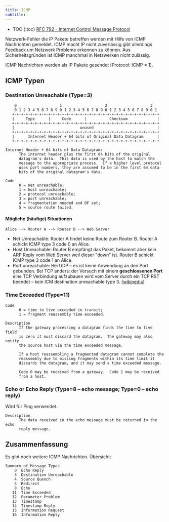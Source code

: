 ```yaml
---
title: ICMP
subtitle: 
---
```


* TOC
{:toc}
[RFC 792 - Internet Control Message Protocol](https://tools.ietf.org/html/rfc792)

Netzwerk-Fehler die IP Pakete betreffen werden mit Hilfe von ICMP Nachrichten gemeldet. ICMP macht IP nicht zuverlässig gibt allerdings Feedback um Netzwerk Probleme erkennen zu können. Aus Sicherheitsgründen ist ICMP manchmal in Netzwerken nicht zulässig.

ICMP Nachrichten werden als IP Pakete gesendet (Protocol: ICMP = 1). 



## ICMP Typen

### Destination Unreachable (Type=3)

```
    0                   1                   2                   3
    0 1 2 3 4 5 6 7 8 9 0 1 2 3 4 5 6 7 8 9 0 1 2 3 4 5 6 7 8 9 0 1
   +-+-+-+-+-+-+-+-+-+-+-+-+-+-+-+-+-+-+-+-+-+-+-+-+-+-+-+-+-+-+-+-+
   |     Type      |     Code      |          Checksum             |
   +-+-+-+-+-+-+-+-+-+-+-+-+-+-+-+-+-+-+-+-+-+-+-+-+-+-+-+-+-+-+-+-+
   |                             unused                            |
   +-+-+-+-+-+-+-+-+-+-+-+-+-+-+-+-+-+-+-+-+-+-+-+-+-+-+-+-+-+-+-+-+
   |      Internet Header + 64 bits of Original Data Datagram      |
   +-+-+-+-+-+-+-+-+-+-+-+-+-+-+-+-+-+-+-+-+-+-+-+-+-+-+-+-+-+-+-+-+
```

```
Internet Header + 64 bits of Data Datagram:
      The internet header plus the first 64 bits of the original
      datagram's data.  This data is used by the host to match the
      message to the appropriate process.  If a higher level protocol
      uses port numbers, they are assumed to be in the first 64 data
      bits of the original datagram's data.
```

```
Code
      0 = net unreachable;
      1 = host unreachable;
      2 = protocol unreachable;
      3 = port unreachable;
      4 = fragmentation needed and DF set;
      5 = source route failed.
```

#### Mögliche (häufige) Situationen

```
Alice --> Router A --> Router B --> Web Server
```

- Net Unreachable: Router A findet keine Route zum Router B. Router A schickt ICMP type 3 code 0 an Alice.
- Host Unreachable: Router B empfängt das Paket, bekommt aber kein ARP Reply vom Web Server weil dieser "down" ist. Router B schickt ICMP type 3 code 1 an Alice.
- Port unreachable: Bei UDP – es ist keine Anwendung an den Port gebunden. Bei TCP anders: der Versuch mit einem **geschlossenen Port** eine TCP Verbindung aufzubauen wird vom Server durch ein TCP RST beendet – kein ICM destination unreachable type 3. [[wikipedia](https://en.wikipedia.org/wiki/Internet_Control_Message_Protocol#Destination_unreachable)]



### Time Exceeded (Type=11)

```
Code
      0 = time to live exceeded in transit;
      1 = fragment reassembly time exceeded.
      
Description
      If the gateway processing a datagram finds the time to live field
      is zero it must discard the datagram.  The gateway may also notify
      the source host via the time exceeded message.

      If a host reassembling a fragmented datagram cannot complete the
      reassembly due to missing fragments within its time limit it
      discards the datagram, and it may send a time exceeded message.

      Code 0 may be received from a gateway.  Code 1 may be received
      from a host.
```

### Echo or Echo Reply (Type=8 – echo message; Type=0 – echo reply)

Wird für Ping verwendet.

```
Description
      The data received in the echo message must be returned in the echo
      reply message.
```

## Zusammenfassung

Es gibt noch weitere ICMP Nachrichten. Übersicht:

```
Summary of Message Types
    0  Echo Reply
    3  Destination Unreachable
    4  Source Quench
    5  Redirect
    8  Echo
   11  Time Exceeded
   12  Parameter Problem
   13  Timestamp
   14  Timestamp Reply
   15  Information Request
   16  Information Reply
```
